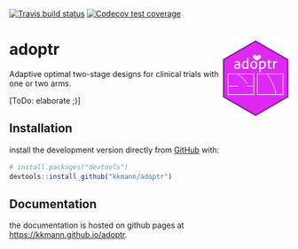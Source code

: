 [![Travis build status](https://travis-ci.org/kkmann/adoptr.svg?branch=master)](https://travis-ci.org/kkmann/adoptr)
[![Codecov test coverage](https://codecov.io/gh/kkmann/adoptr/branch/master/graph/badge.svg)](https://codecov.io/gh/kkmann/adoptr?branch=master)





# adoptr <a href='https://github.com/kkmann/adoptr'><img src='man/figures/logo.png' align="right" height="139" /></a>


Adaptive optimal two-stage designs for clinical trials with one or two arms.

[ToDo: elaborate ;)]



## Installation

install the development version directly from [GitHub](https://github.com/) with:

```r
# install.packages("devtools")
devtools::install_github("kkmann/adoptr")
```



## Documentation

the documentation is hosted on github pages at 
https://kkmann.github.io/adoptr.
